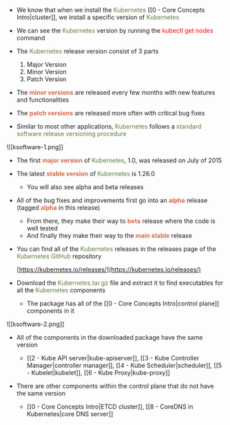 - We know that when we install the <span style="color:#5c7e3e">Kubernetes</span> [[0 - Core Concepts Intro|cluster]], we install a specific version of <span style="color:#5c7e3e">Kubernetes</span>

- We can see the <span style="color:#5c7e3e">Kubernetes</span> version by running the <span style="color:red">kubectl get nodes</span> command

- The <span style="color:#5c7e3e">Kubernetes</span> release version consist of 3 parts
	1. Major Version
	2. Minor Version
	3. Patch Version

- The <b><span style="color:#d46644">minor versions</span></b> are released every few months with new features and functionalities

- The <b><span style="color:#d46644">patch versions</span></b> are released more often with critical bug fixes

- Similar to most other applications, <span style="color:#5c7e3e">Kubernetes</span> follows a <span style="color:#5c7e3e">standard software release versioning procedure</span>

![[ksoftware-1.png]]

- The first <b><span style="color:#d46644">major version</span></b> of <span style="color:#5c7e3e">Kubernetes</span>, 1.0, was released on July of 2015

- The latest <b><span style="color:#d46644">stable version</span></b> of <span style="color:#5c7e3e">Kubernetes</span> is 1.26.0
	- You will also see alpha and beta releases

- All of the bug fixes and improvements first go into an <b><span style="color:#d46644">alpha</span></b> release (tagged <b><span style="color:#d46644">alpha</span></b> in this release)
	- From there, they make their way to <b><span style="color:#d46644">beta</span></b> release where the code is well tested
	- And finally they make their way to the <b><span style="color:#d46644">main stable</span></b> release

- You can find all of the <span style="color:#5c7e3e">Kubernetes</span> releases in the releases page of the <span style="color:#5c7e3e">Kubernetes</span> <span style="color:#5c7e3e">GitHub</span> repository

	[https://kubernetes.io/releases/](https://kubernetes.io/releases/)

- Download the <span style="color:#5c7e3e">Kubernetes.tar.gz</span> file and extract it to find executables for all the <span style="color:#5c7e3e">Kubernetes</span> components
	- The package has all of the [[0 - Core Concepts Intro|control plane]] components in it

![[ksoftware-2.png]]

- All of the components in the downloaded package have the same version
	- [[2 - Kube API server|kube-apiserver]], [[3 - Kube Controller Manager|controller manager]], [[4 - Kube Scheduler|scheduler]], [[5 - Kubelet|kubelet]], [[6 - Kube Proxy|kube-proxy]]

- There are other components within the control plane that do not have the same version
	- [[0 - Core Concepts Intro|ETCD cluster]], [[8 - CoreDNS in Kubernetes|core DNS server]]